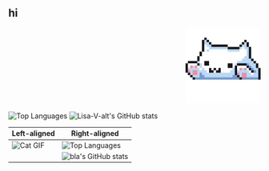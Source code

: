## hi
<div style="text-align: right;">
  <img src="https://github.com/Lisa-V-alt/Lisa-V-alt/blob/main/catgif.gif" width="150" alt="Cat GIF">
</div>

![Top Languages](https://github-readme-stats.vercel.app/api/top-langs/?username=Lisa-V-alt&layout=compact&theme=cobalt&langs_count=20)
![Lisa-V-alt's GitHub stats](https://github-readme-stats.vercel.app/api?username=Lisa-V-alt&theme=cobalt&hide=stars,prs,issues,contribs)

| Left-aligned | Right-aligned |
|--------------|---------------|
| ![Cat GIF](https://github.com/bla/bla/blob/main/catgif.gif) | ![Top Languages](https://github-readme-stats.vercel.app/api/top-langs/?username=bla&layout=compact&theme=cobalt&langs_count=20) |
|              | ![bla's GitHub stats](https://github-readme-stats.vercel.app/api?username=bla&theme=cobalt&hide=stars,prs,issues,contribs) |

